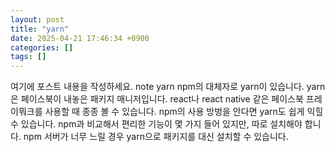 ```yaml
---
layout: post
title: "yarn"
date: 2025-04-21 17:46:34 +0900
categories: []
tags: []
---
```


여기에 포스트 내용을 작성하세요.
note
yarn
npm의 대체자로 yarn이 있습니다. 
yarn은 페이스북이 내놓은 패키지 매니저입니다.
react나 react native 같은 페이스북 프레이뭐크를 사용할 때 종종 볼 수 있습니다. npm의 사용 방벙을 안다면 yarn도 쉽게 익힐 수 있습니다. npm과 비교해서 편리한 기능이 몇 가지 들어 있지만, 따로 설치해야 합니다. npm 서버가 너무 느릴 경우 yarn으로 패키지를 대신 설치할 수 있습니다.

